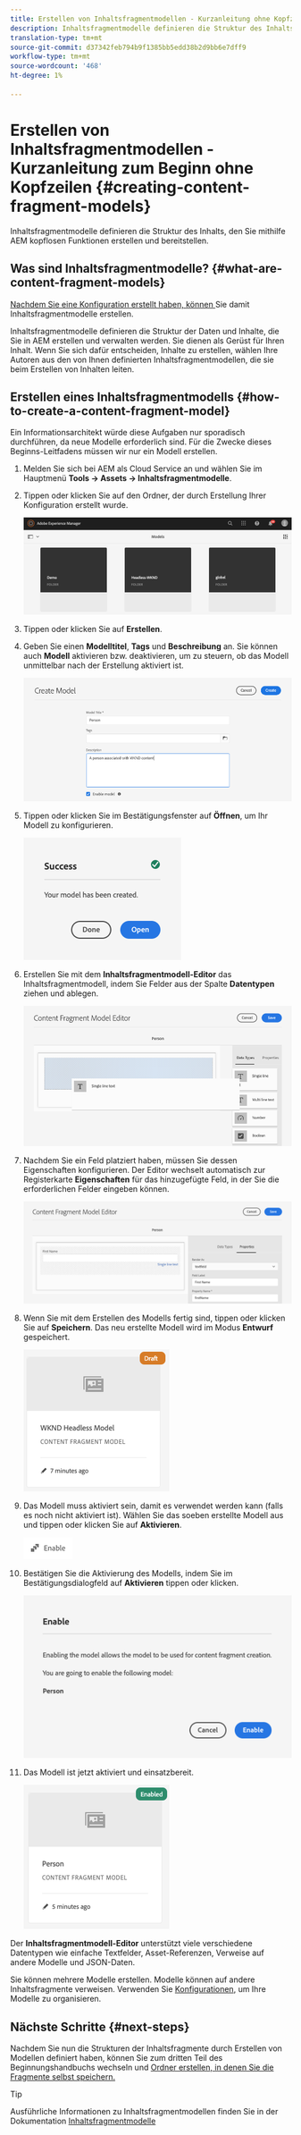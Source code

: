 ```yaml
---
title: Erstellen von Inhaltsfragmentmodellen - Kurzanleitung ohne Kopfzeilen im Beginn
description: Inhaltsfragmentmodelle definieren die Struktur des Inhalts, den Sie mithilfe AEM kopflosen Funktionen erstellen und bereitstellen.
translation-type: tm+mt
source-git-commit: d37342feb794b9f1385bb5edd38b2d9bb6e7dff9
workflow-type: tm+mt
source-wordcount: '468'
ht-degree: 1%

---
```



# Erstellen von Inhaltsfragmentmodellen - Kurzanleitung zum Beginn ohne Kopfzeilen {#creating-content-fragment-models}

Inhaltsfragmentmodelle definieren die Struktur des Inhalts, den Sie mithilfe AEM kopflosen Funktionen erstellen und bereitstellen.

## Was sind Inhaltsfragmentmodelle? {#what-are-content-fragment-models}

[Nachdem Sie eine Konfiguration erstellt haben, können ](create-configuration.md) Sie damit Inhaltsfragmentmodelle erstellen.

Inhaltsfragmentmodelle definieren die Struktur der Daten und Inhalte, die Sie in AEM erstellen und verwalten werden. Sie dienen als Gerüst für Ihren Inhalt. Wenn Sie sich dafür entscheiden, Inhalte zu erstellen, wählen Ihre Autoren aus den von Ihnen definierten Inhaltsfragmentmodellen, die sie beim Erstellen von Inhalten leiten.

## Erstellen eines Inhaltsfragmentmodells {#how-to-create-a-content-fragment-model}

Ein Informationsarchitekt würde diese Aufgaben nur sporadisch durchführen, da neue Modelle erforderlich sind. Für die Zwecke dieses Beginns-Leitfadens müssen wir nur ein Modell erstellen.

1. Melden Sie sich bei AEM als Cloud Service an und wählen Sie im Hauptmenü **Tools -> Assets -> Inhaltsfragmentmodelle**.
1. Tippen oder klicken Sie auf den Ordner, der durch Erstellung Ihrer Konfiguration erstellt wurde.

   ![Ordner &quot;models&quot;](../assets/models-folder.png)
1. Tippen oder klicken Sie auf **Erstellen**.
1. Geben Sie einen **Modelltitel**, **Tags** und **Beschreibung** an. Sie können auch **Modell** aktivieren bzw. deaktivieren, um zu steuern, ob das Modell unmittelbar nach der Erstellung aktiviert ist.

   ![Erstellen eines Modells](../assets/models-create.png)
1. Tippen oder klicken Sie im Bestätigungsfenster auf **Öffnen**, um Ihr Modell zu konfigurieren.

   ![Bestätigungsfenster](../assets/models-confirmation.png)
1. Erstellen Sie mit dem **Inhaltsfragmentmodell-Editor** das Inhaltsfragmentmodell, indem Sie Felder aus der Spalte **Datentypen** ziehen und ablegen.

   ![Drag &amp; Drop von Feldern](../assets/models-drag-and-drop.png)

1. Nachdem Sie ein Feld platziert haben, müssen Sie dessen Eigenschaften konfigurieren. Der Editor wechselt automatisch zur Registerkarte **Eigenschaften** für das hinzugefügte Feld, in der Sie die erforderlichen Felder eingeben können.

   ![Eigenschaften konfigurieren](../assets/models-configure-properties.png)
1. Wenn Sie mit dem Erstellen des Modells fertig sind, tippen oder klicken Sie auf **Speichern**. Das neu erstellte Modell wird im Modus **Entwurf** gespeichert.

   ![Modell im Entwurfsmodus](../assets/models-draft.png)
1. Das Modell muss aktiviert sein, damit es verwendet werden kann (falls es noch nicht aktiviert ist). Wählen Sie das soeben erstellte Modell aus und tippen oder klicken Sie auf **Aktivieren**.

   ![Aktivieren des Modells](../assets/models-enable.png)
1. Bestätigen Sie die Aktivierung des Modells, indem Sie im Bestätigungsdialogfeld auf **Aktivieren** tippen oder klicken.

   ![Bestätigungsdialogfeld aktivieren](../assets/models-enabling.png)
1. Das Modell ist jetzt aktiviert und einsatzbereit.

   ![Modell aktiviert](../assets/models-enabled.png)

Der **Inhaltsfragmentmodell-Editor** unterstützt viele verschiedene Datentypen wie einfache Textfelder, Asset-Referenzen, Verweise auf andere Modelle und JSON-Daten.

Sie können mehrere Modelle erstellen. Modelle können auf andere Inhaltsfragmente verweisen. Verwenden Sie [Konfigurationen](create-configuration.md), um Ihre Modelle zu organisieren.

## Nächste Schritte {#next-steps}

Nachdem Sie nun die Strukturen der Inhaltsfragmente durch Erstellen von Modellen definiert haben, können Sie zum dritten Teil des Beginnungshandbuchs wechseln und [Ordner erstellen, in denen Sie die Fragmente selbst speichern.](create-assets-folder.md)

>[!TIP]
>
>Ausführliche Informationen zu Inhaltsfragmentmodellen finden Sie in der Dokumentation [Inhaltsfragmentmodelle](/help/assets/content-fragments/content-fragments-models.md)
